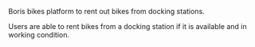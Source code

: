 Boris bikes platform to rent out bikes from docking stations.

Users are able to rent bikes from a docking station if it is available and in working condition. 